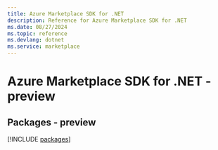 ```yaml
---
title: Azure Marketplace SDK for .NET
description: Reference for Azure Marketplace SDK for .NET
ms.date: 08/27/2024
ms.topic: reference
ms.devlang: dotnet
ms.service: marketplace
---
```

# Azure Marketplace SDK for .NET - preview
## Packages - preview
[!INCLUDE [packages](marketplace-index.md)]